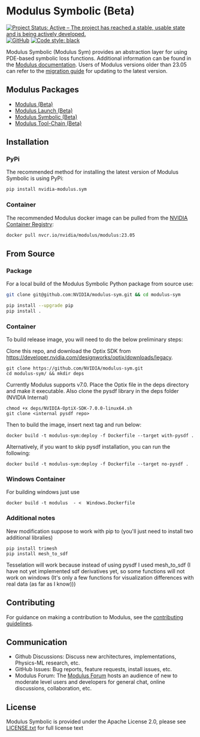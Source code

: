 # Modulus Symbolic (Beta)

[![Project Status: Active – The project has reached a stable, usable state and is being actively developed.](https://www.repostatus.org/badges/latest/active.svg)](https://www.repostatus.org/#active)
[![GitHub](https://img.shields.io/github/license/NVIDIA/modulus-sym)](https://github.com/NVIDIA/modulus-sym/blob/master/LICENSE.txt)
[![Code style: black](https://img.shields.io/badge/code%20style-black-000000.svg)](https://github.com/psf/black)

Modulus Symbolic (Modulus Sym) provides an abstraction layer for using PDE-based symbolic loss functions. Additional information can be found in the [Modulus documentation](https://docs.nvidia.com/modulus/index.html#sym).
Users of Modulus versions older than 23.05 can refer to the [migration guide](https://docs.nvidia.com/deeplearning/modulus/migration-guide/index.html) for updating to the latest version.

## Modulus Packages

- [Modulus (Beta)](https://github.com/NVIDIA/modulus)
- [Modulus Launch (Beta)](https://github.com/NVIDIA/modulus-launch)
- [Modulus Symbolic (Beta)](https://github.com/NVIDIA/modulus-sym)
- [Modulus Tool-Chain (Beta)](https://github.com/NVIDIA/modulus-toolchain)

## Installation 

### PyPi

The recommended method for installing the latest version of Modulus Symbolic is using PyPi:
```Bash
pip install nvidia-modulus.sym
```

### Container

The recommended Modulus docker image can be pulled from the [NVIDIA Container Registry](https://catalog.ngc.nvidia.com/orgs/nvidia/teams/modulus/containers/modulus):
```Bash
docker pull nvcr.io/nvidia/modulus/modulus:23.05
```

## From Source

### Package
For a local build of the Modulus Symbolic Python package from source use:

```Bash
git clone git@github.com:NVIDIA/modulus-sym.git && cd modulus-sym

pip install --upgrade pip
pip install .
```

### Container

To build release image, you will need to do the below preliminary steps:

Clone this repo, and download the Optix SDK from https://developer.nvidia.com/designworks/optix/downloads/legacy. 
```
git clone https://github.com/NVIDIA/modulus-sym.git
cd modulus-sym/ && mkdir deps
```
Currently Modulus supports v7.0. Place the Optix file in the deps directory and make it executable. Also clone the pysdf library in the deps folder (NVIDIA Internal)
```
chmod +x deps/NVIDIA-OptiX-SDK-7.0.0-linux64.sh 
git clone <internal pysdf repo>
```

Then to build the image, insert next tag and run below:
```
docker build -t modulus-sym:deploy -f Dockerfile --target with-pysdf .
```

Alternatively, if you want to skip pysdf installation, you can run the following:
```
docker build -t modulus-sym:deploy -f Dockerfile --target no-pysdf .
```


### Windows Container
For building windows just use 
```
docker build -t modulus  - <  Windows.Dockerfile
```

### Additional notes 

New modification suppose to work with pip to (you'll just need to install two additional libralies)
```
pip install trimesh
pip install mesh_to_sdf
```
Tesselation will work because instead of using pysdf I used mesh_to_sdf (I have not yet implemented sdf derivatives yet, so some functions will not work on windows (It's only a few functions for visualization differences with real data (as far as I know)))

## Contributing

For guidance on making a contribution to Modulus, see the [contributing guidelines](https://github.com/NVIDIA/modulus-sym/blob/main/CONTRIBUTING.md).

## Communication
* Github Discussions: Discuss new architectures, implementations, Physics-ML research, etc. 
* GitHub Issues: Bug reports, feature requests, install issues, etc.
* Modulus Forum: The [Modulus Forum](https://forums.developer.nvidia.com/c/physics-simulation/modulus-physics-ml-model-framework) hosts an audience of new to moderate level users and developers for general chat, online discussions, collaboration, etc. 


## License
Modulus Symbolic is provided under the Apache License 2.0, please see [LICENSE.txt](./LICENSE.txt) for full license text
